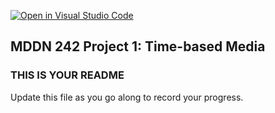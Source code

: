 [![Open in Visual Studio Code](https://classroom.github.com/assets/open-in-vscode-718a45dd9cf7e7f842a935f5ebbe5719a5e09af4491e668f4dbf3b35d5cca122.svg)](https://classroom.github.com/online_ide?assignment_repo_id=11434422&assignment_repo_type=AssignmentRepo)
## MDDN 242 Project 1: Time-based Media  

### THIS IS YOUR README

Update this file as you go along to record your progress.
